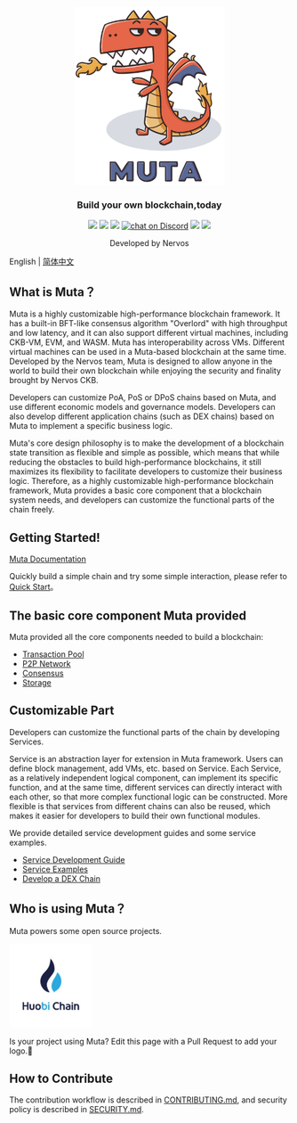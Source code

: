 <p align="center">
  <a href="https://github.com/nervosnetwork/muta">
    <img src="https://github.com/nervosnetwork/muta-docs/blob/master/static/muta-logo1.png" width="270">
  </a>
  <h3 align="center">Build your own blockchain,today</h3>
  <p align="center">
    <a href="https://opensource.org/licenses/MIT"><img src="https://img.shields.io/badge/License-MIT-green.svg"></a>
    <a href="https://github.com/nervosnetwork/muta/blob/master/rust-toolchain"><img src="https://img.shields.io/badge/rustc-nightly-informational.svg"></a>
    <a href="https://travis-ci.com/nervosnetwork/muta"><img src="https://travis-ci.com/nervosnetwork/muta.svg?branch=master"></a>
     <a href="https://discord.gg/QXkFT88"><img src="https://img.shields.io/discord/674846745607536651?logo=discord"
    alt="chat on Discord"></a>
    <a href="https://github.com/nervosnetwork/muta"><img src="https://img.shields.io/github/stars/nervosnetwork/muta.svg?style=social"></a>
    <a href="https://github.com/nervosnetwork/muta"><img src="https://img.shields.io/github/forks/nervosnetwork/muta.svg?style=social"></a>
  </p>
  <p align="center">
     Developed by Nervos<br>
  </p>
</p>

English | [简体中文](./README_CN.md)

## What is Muta？

Muta is a highly customizable high-performance blockchain framework. It has a built-in BFT-like consensus algorithm "Overlord" with high throughput and low latency, and it can also support different virtual machines, including CKB-VM, EVM, and WASM. Muta has interoperability across VMs. Different virtual machines can be used in a Muta-based blockchain at the same time. Developed by the Nervos team, Muta is designed to allow anyone in the world to build their own blockchain while enjoying the security and finality brought by Nervos CKB.

Developers can customize PoA, PoS or DPoS chains based on Muta, and use different economic models and governance models. Developers can also develop different application chains (such as DEX chains) based on Muta to implement a specific business logic.

Muta's core design philosophy is to make the development of a blockchain state transition as flexible and simple as possible, which means that while reducing the obstacles to build high-performance blockchains, it still maximizes its flexibility to facilitate developers to customize their business logic. Therefore, as a highly customizable high-performance blockchain framework, Muta provides a basic core component that a blockchain system needs, and developers can customize the functional parts of the chain freely.

## Getting Started!

[Muta Documentation](https://nervosnetwork.github.io/muta-docs/)

Quickly build a simple chain and try some simple interaction, please refer to [Quick Start](https://nervosnetwork.github.io/muta-docs/#/en-us/getting_started.md)。

## The basic core component Muta provided
 
Muta provided all the core components needed to build a blockchain:

* [Transaction Pool](https://nervosnetwork.github.io/muta-docs/#/en-us/transaction_pool.md)
* [P2P Network](https://nervosnetwork.github.io/muta-docs/#/en-us/network.md)
* [Consensus](https://nervosnetwork.github.io/muta-docs/#/en-us/overlord.md)
* [Storage](https://nervosnetwork.github.io/muta-docs/#/en-us/storage.md)

## Customizable Part

Developers can customize the functional parts of the chain by developing Services.

Service is an abstraction layer for extension in Muta framework. Users can define block management, add VMs, etc. based on Service. Each Service, as a relatively independent logical component, can implement its specific function, and at the same time, different services can directly interact with each other, so that more complex functional logic can be constructed. More flexible is that services from different chains can also be reused, which makes it easier for developers to build their own functional modules.

We provide detailed service development guides and some service examples.

* [Service Development Guide](https://nervosnetwork.github.io/muta-docs/#/en-us/service_dev.md)
* [Service Examples](https://nervosnetwork.github.io/muta-docs/#/en-us/service_eg.md)
* [Develop a DEX Chain](https://nervosnetwork.github.io/muta-docs/#/en-us/dex.md)

## Who is using Muta？

Muta powers some open source projects.

<p align="left">
  <a href="https://www.huobichain.com/">
    <img src="https://github.com/nervosnetwork/muta-docs/blob/master/static/user/s_huobichain.jpg" width="150">
  </a>
</p>

Is your project using Muta? Edit this page with a Pull Request to add your logo.:tada:

## How to Contribute

The contribution workflow is described in [CONTRIBUTING.md](CONTRIBUTING.md), and security policy is described in [SECURITY.md](SECURITY.md).
